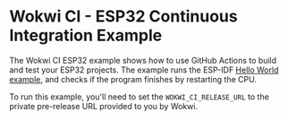 # Wokwi CI - ESP32 Continuous Integration Example

The Wokwi CI ESP32 example shows how to use GitHub Actions to build and test your ESP32 projects. The example runs the ESP-IDF [Hello World example](https://github.com/espressif/esp-idf/blob/master/examples/get-started/hello_world/main/hello_world_main.c), and checks if the program finishes by restarting the CPU.

To run this example, you'll need to set the `WOKWI_CI_RELEASE_URL` to the private pre-release URL provided to you by Wokwi.
